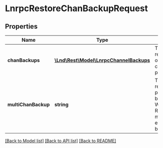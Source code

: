 # LnrpcRestoreChanBackupRequest

## Properties
Name | Type | Description | Notes
------------ | ------------- | ------------- | -------------
**chanBackups** | [**\Lnd\Rest\Model\LnrpcChannelBackups**](LnrpcChannelBackups.md) | The channels to restore as a list of channel/backup pairs. | [optional] 
**multiChanBackup** | **string** | The channels to restore in the packed multi backup format. When using REST, this field must be encoded as base64. | [optional] 

[[Back to Model list]](../README.md#documentation-for-models) [[Back to API list]](../README.md#documentation-for-api-endpoints) [[Back to README]](../README.md)


